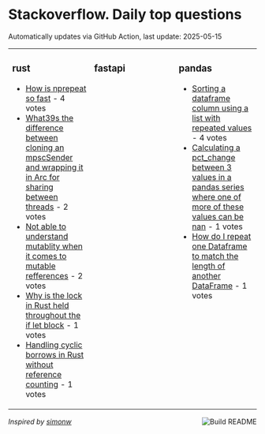 # Stackoverflow. Daily top questions 

Automatically updates via GitHub Action, last update: <!-- date starts -->2025-05-15<!-- date ends -->


<table><tr><td valign="top" width="33%">

### rust
<!-- rust starts -->
* [How is nprepeat so fast](https://stackoverflow.com/questions/79620845/how-is-np-repeat-so-fast) - 4 votes
* [What39s the difference between cloning an mpscSender and wrapping it in Arc for sharing between threads](https://stackoverflow.com/questions/79623635/whats-the-difference-between-cloning-an-mpscsender-and-wrapping-it-in-arc-for) - 2 votes
* [Not able to understand mutablity when it comes to mutable refferences](https://stackoverflow.com/questions/79622673/not-able-to-understand-mutablity-when-it-comes-to-mutable-refferences) - 2 votes
* [Why is the lock in Rust held throughout the if let block](https://stackoverflow.com/questions/79621758/why-is-the-lock-in-rust-held-throughout-the-if-let-block) - 1 votes
* [Handling cyclic borrows in Rust without reference counting](https://stackoverflow.com/questions/79622780/handling-cyclic-borrows-in-rust-without-reference-counting) - 1 votes
<!-- rust ends -->
</td><td valign="top" width="34%">


### fastapi
<!-- fastapi starts -->

<!-- fastapi ends -->
</td><td valign="top" width="34%">


### pandas
<!-- pandas starts -->
* [Sorting a dataframe column using a list with repeated values](https://stackoverflow.com/questions/79623716/sorting-a-dataframe-column-using-a-list-with-repeated-values) - 4 votes
* [Calculating a pct_change between 3 values in a pandas series where one of more of these values can be nan](https://stackoverflow.com/questions/79623174/calculating-a-pct-change-between-3-values-in-a-pandas-series-where-one-of-more) - 1 votes
* [How do I repeat one Dataframe to match the length of another DataFrame](https://stackoverflow.com/questions/79620883/how-do-i-repeat-one-dataframe-to-match-the-length-of-another-dataframe) - 1 votes
<!-- pandas ends -->
</td></tr></table>

<a href="https://github.com/hp0404/hp0404/actions"><img src="https://github.com/hp0404/hp0404/workflows/Build%20README/badge.svg" align="right" alt="Build README"></a> <p>*Inspired by  [simonw](https://github.com/simonw/simonw)*</p>
